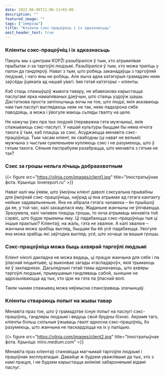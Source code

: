 ```yaml
---
date: 2022-06-06T11:06:11+03:00
description: ""
featured_image: ""
tags: ["імпрэзы"]
title: "Кліенты сэкс-працоўніц і іх адказнасьць"
omit_header_text: true
---
```



### Кліенты сэкс-працоўніц і іх адказнасьць

Пакуль мы з цэнтрам KOPŽI разьбіраліся ў тым, хто атрымлівае прыбытак з-за таргоўлі людзьмі. Разьбіраліся ў тым, хто можа трапіць у палон да гандляроў. Нават з тым, што робяць заканадаўцы з таргоўляй людзьмі, і чаго яны не робяць. Але яшчэ адна катэгорыя грамадзян неяк заўсёды ўцякала ад нашай увагі. Імя гэтай катэгорыі – кліенты.

Каб стаць спажыўцоў жывога тавару, не абавязкова карыстацца паслугамі ярка намаляваных дзеўчын, што стаяць уздоўж шашы. Дастаткова проста заплюшчыць вочы на тое, што людзі, якія аказваюць нам тыя паслугі выглядаюць неяк не так, неяк падазрона сябе паводзяць, а можа і ўвогуле маюць сьляды гвалту на целе.

Не кажучы ўжо пра тых людзей (пераважна гэта мужчыны), якія спажываюць сэкс-паслугі. У нашай культуры быццам бы няма нічога такога ў тым, каб плаціць за сэкс. Асуджаецца менавіта сэкс-працоўніца. Тым часам кліент, як свабодны (ці нават не вельмі) мужчына з чыстым сумленьнем купляюць сэкс і не разумеюць, што ў гэтым такога. Сёньня паспрабуем разабрацца, што менавіта з гэтым не так?

### Сэкс за грошы нельга лічыць добраахвотным

{{< figure src="https://vilnia.com/images/client1.jpg" title="Ілюстратыўнае фота. Крыніца: lovereport.ru" >}}

Нават калі мы ўявім, што ўмоўны кліент даволі сэксуальна прывабны для ўмоўнай сэкс-працоўніцы, наўрад ці яна атрымае ад гэтага кантакту нейкае задавальненьне. Яна не абірала гэтага чалавека – ён прыйшоў да яе, у той час, калі захацелася яму. Жаданьне жанчыны не ўлічваецца. Зразумела, калі чалавек плаціць грошы, то хоча атрымаць менавіта той сэрвіс, што будзе прыемны яму. Ці падабаюцца сэкс-працоўніцы тыя ці іншыя практыкі? Кліентаў, на жаль, гэта не хвалюе. А калі хвалюе – жанчына можа зрабіць выгляд, быццам бы ёй усё падабаецца. Увогуле яна можа зрабіць які заўгодна выгляд: усё, што хочаце за вашыя грошы.

### Сэкс-працоўніца можа быць ахвярай таргоўлі людзьмі

Кліент ніколі дакладна не можа ведаць, ці працуе жанчына для сябе і па ўласнай ініцыятыве, ці выконвае загады «гаспадароў», якія трымаюць яе ў закладніках. Дасьледчыкі гэтай тэмы адзначаюць, што ахвяры таргоўлі людзьмі, прымушаныя гандляваць сабой, зьнешне не адрозьніваюцца ад тых, хто ідзе на гэта па ўласнай волі.

Такім чынам спажывец можа няўмысна спансіраваць злачынцаў.

### Кліенты ствараюць попыт на жывы тавар

Менавіта праз тое, што ў грамадзтве існуе попыт на паслугі сэкс-працоўніц, гандляры людзьмі і вядуць свой брудны бізнэс. Акрамя таго, кліенты больш схільныя ўжываць гвалт адносна сэкс-працоўніц, бо разумеюць, што жанчына не паскардзіцца на іх у паліцыю.

{{< figure src="https://vilnia.com/images/client2.jpg" title="Ілюстратыўнае фота. Крыніца: miro.medium.com" >}}

Менавіта праз кліентаў становіцца магчымай таргоўля людзьмі і працоўная эксплуатацыя. Давайце ж будзем уважлівымі да тых, хто з намі працуе, і не будзем карыстацца аніякімі забароненымі відамі паслуг.
